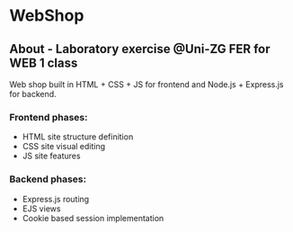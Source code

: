 # WebShop
## About - Laboratory exercise @Uni-ZG FER for WEB 1 class  
Web shop built in HTML + CSS + JS for frontend and Node.js + Express.js for backend.
### Frontend phases: 
- HTML site structure definition
- CSS site visual editing
- JS site features
### Backend phases:
- Express.js routing
- EJS views 
- Cookie based session implementation

